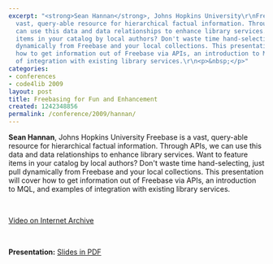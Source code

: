```yaml
---
excerpt: "<strong>Sean Hannan</strong>, Johns Hopkins University\r\nFreebase is a
  vast, query-able resource for hierarchical factual information. Through APIs, we
  can use this data and data relationships to enhance library services. Want to feature
  items in your catalog by local authors? Don't waste time hand-selecting, just pull
  dynamically from Freebase and your local collections. This presentation will cover
  how to get information out of Freebase via APIs, an introduction to MQL, and examples
  of integration with existing library services.\r\n<p>&nbsp;</p>"
categories:
- conferences
- code4lib 2009
layout: post
title: Freebasing for Fun and Enhancement
created: 1242348856
permalink: /conference/2009/hannan/
---
```

<strong>Sean Hannan</strong>, Johns Hopkins University
Freebase is a vast, query-able resource for hierarchical factual information. Through APIs, we can use this data and data relationships to enhance library services. Want to feature items in your catalog by local authors? Don't waste time hand-selecting, just pull dynamically from Freebase and your local collections. This presentation will cover how to get information out of Freebase via APIs, an introduction to MQL, and examples of integration with existing library services.

<p>&nbsp;</p>

<a href="http://www.archive.org/details/Code4lib2009FreebasingForFunAndEnhancement">Video on Internet Archive</a>

<p>&nbsp;</p>

<strong>Presentation:</strong>
<a href="http://code4lib.org/files/freebase.pdf" target="_blank">Slides in PDF</a>
